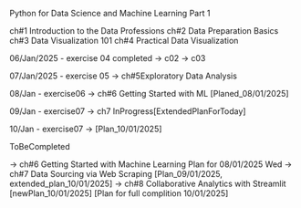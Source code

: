 Python for Data Science and Machine Learning Part 1 

ch#1 Introduction to the Data Professions 
ch#2 Data Preparation Basics
ch#3 Data Visualization 101
ch#4 Practical Data Visualization

06/Jan/2025 - exercise 04 completed -> c02 -> c03

07/Jan/2025 - exercise 05 -> ch#5Exploratory Data Analysis 

08/Jan - exercise06 -> ch#6 Getting Started with ML [Planed_08/01/2025]

09/Jan - exercise07 -> ch7 InProgress[ExtendedPlanForToday]

10/Jan - exercise07 -> [Plan_10/01/2025]

ToBeCompleted

  -> <c> ch#6 Getting Started with Machine Learning Plan for 08/01/2025 Wed
  -> <ip> ch#7 Data Sourcing via Web Scraping [Plan_09/01/2025, extended_plan_10/01/2025]
  -> <ns> ch#8 Collaborative Analytics with Streamlit [newPlan_10/01/2025]
[Plan for full complition 10/01/2025]



